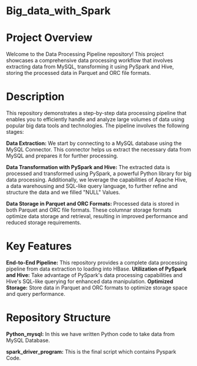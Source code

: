 # Big_data_with_Spark

# Project Overview
Welcome to the Data Processing Pipeline repository! This project showcases a comprehensive data processing workflow that involves extracting data from MySQL, transforming it using PySpark and Hive, storing the processed data in Parquet and ORC file formats.

# Description
This repository demonstrates a step-by-step data processing pipeline that enables you to efficiently handle and analyze large volumes of data using popular big data tools and technologies. The pipeline involves the following stages:

**Data Extraction:**
We start by connecting to a MySQL database using the MySQL Connector. This connector helps us extract the necessary data from MySQL and prepares it for further processing.

**Data Transformation with PySpark and Hive:**
The extracted data is processed and transformed using PySpark, a powerful Python library for big data processing. Additionally, we leverage the capabilities of Apache Hive, a data warehousing and SQL-like query language, to further refine and structure the data and we filled "NULL" Values.

**Data Storage in Parquet and ORC Formats:**
Processed data is stored in both Parquet and ORC file formats. These columnar storage formats optimize data storage and retrieval, resulting in improved performance and reduced storage requirements.


# Key Features
**End-to-End Pipeline:** This repository provides a complete data processing pipeline from data extraction to loading into HBase.
**Utilization of PySpark and Hive:** Take advantage of PySpark's data processing capabilities and Hive's SQL-like querying for enhanced data manipulation.
**Optimized Storage:** Store data in Parquet and ORC formats to optimize storage space and query performance.

# Repository Structure

**Python_mysql:** In this we have written Python code to take data from MySQL Database.

**spark_driver_program:** This is the final script which contains Pyspark Code.
